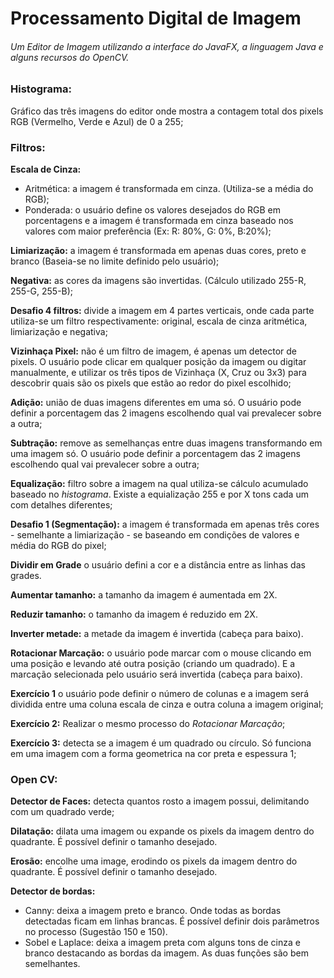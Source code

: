 # Processamento Digital de Imagem
###### Um Editor de Imagem utilizando a interface do JavaFX, a linguagem Java e alguns recursos do OpenCV.

### Histograma:

Gráfico das três imagens do editor onde mostra a contagem total dos pixels RGB (Vermelho, Verde e Azul) de 0 a 255;
<br/>

### **Filtros:**

**Escala de Cinza:**
* Aritmética: a imagem é transformada em cinza. (Utiliza-se a média do RGB);
* Ponderada: o usuário define os valores desejados do RGB em porcentagens e a imagem é transformada em cinza baseado nos valores com maior preferência (Ex: R: 80%, G: 0%, B:20%);
  
**Limiarização:** a imagem é transformada em apenas duas cores, preto e branco (Baseia-se no limite definido pelo usuário);

**Negativa:** as cores da imagens são invertidas. (Cálculo utilizado 255-R, 255-G, 255-B);

**Desafio 4 filtros:** divide a imagem em 4 partes verticais, onde cada parte utiliza-se um filtro respectivamente: original, escala de cinza aritmética, limiarização e negativa;

**Vizinhaça Pixel:** não é um filtro de imagem, é apenas um detector de pixels. O usuário pode clicar em qualquer posição da imagem ou digitar manualmente, e utilizar os três tipos de Vizinhaça (X, Cruz ou 3x3) para descobrir quais são os pixels que estão ao redor do pixel escolhido;

**Adição:** união de duas imagens diferentes em uma só. O usuário pode definir a porcentagem das 2 imagens escolhendo qual vai prevalecer sobre a outra;

**Subtração:** remove as semelhanças entre duas imagens transformando em uma imagem só. O usuário pode definir a porcentagem das 2 imagens escolhendo qual vai prevalecer sobre a outra;

**Equalização:** filtro sobre a imagem na qual utiliza-se cálculo acumulado baseado no _histograma_. Existe a equialização 255 e por X tons cada um com detalhes diferentes;

**Desafio 1 (Segmentação):** a imagem é transformada em apenas três cores - semelhante a limiarização - se baseando em condições de valores e média do RGB do pixel;

**Dividir em Grade** o usuário defini a cor e a distância entre as linhas das grades.

**Aumentar tamanho:** a tamanho da imagem é aumentada em 2X.

**Reduzir tamanho:** o tamanho da imagem é reduzido em 2X.

**Inverter metade:** a metade da imagem é invertida (cabeça para baixo).

**Rotacionar Marcação:** o usuário pode marcar com o mouse clicando em uma posição e levando até outra posição (criando um quadrado). E a marcação selecionada pelo usuário será invertida (cabeça para baixo).

**Exercício 1** o usuário pode definir o número de colunas e a imagem será dividida entre uma coluna escala de cinza e outra coluna a imagem original;

**Exercício 2:** Realizar o mesmo processo do _Rotacionar Marcação_;

**Exercício 3:** detecta se a imagem é um quadrado ou círculo. Só funciona em uma imagem com a forma geometrica na cor preta e espessura 1;
<br/>

### **Open CV:**

**Detector de Faces:** detecta quantos rosto a imagem possui, delimitando com um quadrado verde;

**Dilatação:** dilata uma imagem ou expande os pixels da imagem dentro do quadrante. É possível definir o tamanho desejado.

**Erosão:** encolhe uma image, erodindo os pixels da imagem dentro do quadrante. É possível definir o tamanho desejado.

**Detector de bordas:** 
 * Canny: deixa a imagem preto e branco. Onde todas as bordas detectadas ficam em linhas brancas. É possível definir dois parâmetros no processo (Sugestão 150 e 150).
 * Sobel e Laplace: deixa a imagem preta com alguns tons de cinza e branco destacando as bordas da imagem. As duas funções são bem semelhantes.

